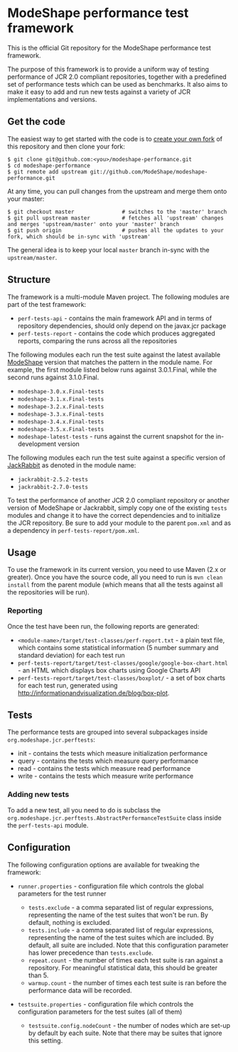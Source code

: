 # ModeShape performance test framework

This is the official Git repository for the ModeShape performance test framework.

The purpose of this framework is to provide a uniform way of testing performance of JCR 2.0 compliant repositories, together with
a predefined set of performance tests which can be used as benchmarks. It also aims to make it easy to add and run new tests against a variety
of JCR implementations and versions.

## Get the code

The easiest way to get started with the code is to [create your own fork](http://help.github.com/forking/) of this repository and then clone your fork:

	$ git clone git@github.com:<you>/modeshape-performance.git
	$ cd modeshape-performance
	$ git remote add upstream git://github.com/ModeShape/modeshape-performance.git

At any time, you can pull changes from the upstream and merge them onto your master:

	$ git checkout master               # switches to the 'master' branch
	$ git pull upstream master          # fetches all 'upstream' changes and merges 'upstream/master' onto your 'master' branch
	$ git push origin                   # pushes all the updates to your fork, which should be in-sync with 'upstream'

The general idea is to keep your local `master` branch in-sync with the `upstream/master`.

## Structure

The framework is a multi-module Maven project. The following modules are part of the test framework:

- `perf-tests-api` - contains the main framework API and in terms of repository dependencies, should only depend on the javax.jcr package
- `perf-tests-report` - contains the code which produces aggregated reports, comparing the runs across all the repositories

The following modules each run the test suite against the latest available [ModeShape](http://modeshape.org) version that matches the pattern in the module name. For example, the first module listed below runs against 3.0.1.Final, while the second runs against 3.1.0.Final.

- `modeshape-3.0.x.Final-tests`
- `modeshape-3.1.x.Final-tests`
- `modeshape-3.2.x.Final-tests`
- `modeshape-3.3.x.Final-tests`
- `modeshape-3.4.x.Final-tests`
- `modeshape-3.5.x.Final-tests`
- `modeshape-latest-tests` - runs against the current snapshot for the in-development version

The following modules each run the test suite against a specific version of [JackRabbit](http://jackrabbit.apache.org) as denoted in the module name:

- `jackrabbit-2.5.2-tests`
- `jackrabbit-2.7.0-tests`

To test the performance of another JCR 2.0 compliant repository or another version of ModeShape or Jackrabbit, simply copy one of the existing `tests` modules and change it to have the correct dependencies and to initialize the JCR repository. Be sure to add your module to the parent `pom.xml` and as a dependency in `perf-tests-report/pom.xml`.


## Usage

To use the framework in its current version, you need to use Maven (2.x or greater). Once you have the source code, all you need
to run is `mvn clean install` from the parent module (which means that all the tests against all the repositories will be run).

### Reporting

Once the test have been run, the following reports are generated:

- `<module-name>/target/test-classes/perf-report.txt` - a plain text file, which contains some statistical information (5 number summary and standard deviation) for each test run
- `perf-tests-report/target/test-classes/google/google-box-chart.html` - an HTML which displays box charts using Google Charts API
- `perf-tests-report/target/test-classes/boxplot/` - a set of box charts for each test run, generated using http://informationandvisualization.de/blog/box-plot.

## Tests

The performance tests are grouped into several subpackages inside `org.modeshape.jcr.perftests`:

- init - contains the tests which measure initialization performance
- query - contains the tests which measure query performance
- read - contains the tests which measure read performance
- write - contains the tests which measure write performance

### Adding new tests

To add a new test, all you need to do is subclass the `org.modeshape.jcr.perftests.AbstractPerformanceTestSuite` class inside the
`perf-tests-api` module.

## Configuration

The following configuration options are available for tweaking the framework:

- `runner.properties` - configuration file which controls the global parameters for the test runner

  * `tests.exclude` - a comma separated list of regular expressions, representing the name of the test suites that won't be run. By default, nothing is excluded.
  * `tests.include` - a comma separated list of regular expressions, representing the name of the test suites which are included. By default, all suite are included. Note that this configuration parameter has lower precedence than `tests.exclude`.
  * `repeat.count` - the number of times each test suite is ran against a repository. For meaningful statistical data, this should be greater than 5.
  * `warmup.count` - the number of times each test suite is ran before the performance data will be recorded.

- `testsuite.properties` - configuration file which controls the configuration parameters for the test suites (all of them)

  * `testsuite.config.nodeCount` - the number of nodes which are set-up by default by each suite. Note that there may be suites that ignore this setting.
